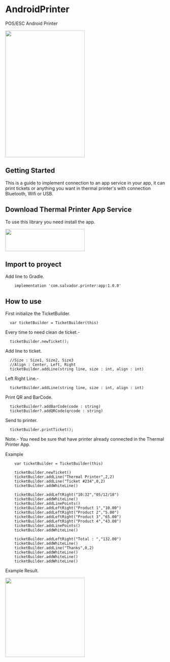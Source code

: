 # AndroidPrinter
POS/ESC Android Printer

<img src="https://raw.githubusercontent.com/salvadordeveloper/AndroidPrinter/master/screenshots/screenshoot.jpg" width="250" height="400"/>


## Getting Started

This is a guide to implement connection to an app service in your app, it can print tickets or anything you want in thermal printer's with connection Bluetooth, Wifi or USB.

## Download Thermal Printer App Service

To use this library you need install the app.


<a href="https://play.google.com/store/apps/details?id=com.salvador.print"><img src="https://raw.githubusercontent.com/salvadordeveloper/AndroidPrinter/master/screenshots/download.png"
width="250" height="70"/> </a>


## Import to proyect

Add line to Gradle.

```
    implementation 'com.salvador.printer:app:1.0.0'
```

## How to use

First initialize the TicketBuilder.

```
  var ticketBuilder = TicketBuilder(this)
```

Every time to need clean de ticket.-

```
  ticketBuilder.newTicket();
```

Add line to ticket.


```
  //Size : Size1, Size2, Size3
  //Align : Center, Left, Right
  ticketBuilder.addLine(string line, size : int, align : int)
```

Left Right Line.-

```
  ticketBuilder.addLine(string line, size : int, align : int)
```

Print QR and BarCode.

```
  ticketBuilder?.addBarCode(code : string)
  ticketBuilder?.addQRCode(qrcode : string)
```

Send to printer.

```
  ticketBuilder.printTicket();
```

Note.- You need be sure that have printer already connected in the Thermal Printer App.

Example 
```
    var ticketBuilder = TicketBuilder(this)
   
    ticketBuilder.newTicket()
    ticketBuilder.addLine("Thermal Printer",2,2)
    ticketBuilder.addLine("Ticket #234",0,2)
    ticketBuilder.addWhiteLine()

    ticketBuilder.addLeftRight("10:32","05/12/18")
    ticketBuilder.addWhiteLine()
    ticketBuilder.addLinePoints()
    ticketBuilder.addLeftRight("Product 1","10.00")
    ticketBuilder.addLeftRight("Product 2","5.00")
    ticketBuilder.addLeftRight("Product 3","65.00")
    ticketBuilder.addLeftRight("Product 4","43.00")
    ticketBuilder.addLinePoints()
    ticketBuilder.addWhiteLine()

    ticketBuilder.addLeftRight("Total : ","132.00")
    ticketBuilder.addWhiteLine()
    ticketBuilder.addLine("Thanks",0,2)
    ticketBuilder.addWhiteLine()
    ticketBuilder.addWhiteLine()
    ticketBuilder.addWhiteLine()

```

Example Result.

<img src="https://raw.githubusercontent.com/salvadordeveloper/AndroidPrinter/master/screenshots/test.jpg" width="250" height="250"/>











